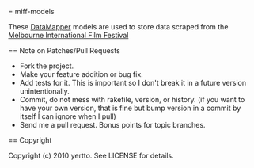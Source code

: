 = miff-models

These [DataMapper](http://datamapper.org) models are used to store data scraped from the
[Melbourne International Film Festival](http://www.melbournefilmfestival.com.au)

== Note on Patches/Pull Requests
 
* Fork the project.
* Make your feature addition or bug fix.
* Add tests for it. This is important so I don't break it in a
  future version unintentionally.
* Commit, do not mess with rakefile, version, or history.
  (if you want to have your own version, that is fine but bump version in a commit by itself I can ignore when I pull)
* Send me a pull request. Bonus points for topic branches.

== Copyright

Copyright (c) 2010 yertto. See LICENSE for details.
